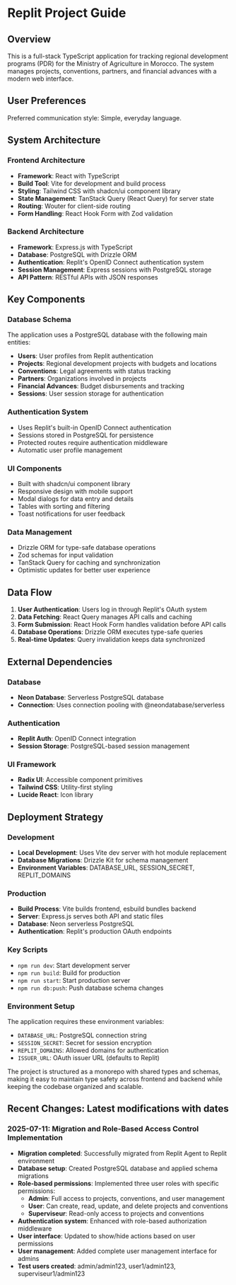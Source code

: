 # Replit Project Guide

## Overview

This is a full-stack TypeScript application for tracking regional development programs (PDR) for the Ministry of Agriculture in Morocco. The system manages projects, conventions, partners, and financial advances with a modern web interface.

## User Preferences

Preferred communication style: Simple, everyday language.

## System Architecture

### Frontend Architecture
- **Framework**: React with TypeScript
- **Build Tool**: Vite for development and build process
- **Styling**: Tailwind CSS with shadcn/ui component library
- **State Management**: TanStack Query (React Query) for server state
- **Routing**: Wouter for client-side routing
- **Form Handling**: React Hook Form with Zod validation

### Backend Architecture
- **Framework**: Express.js with TypeScript
- **Database**: PostgreSQL with Drizzle ORM
- **Authentication**: Replit's OpenID Connect authentication system
- **Session Management**: Express sessions with PostgreSQL storage
- **API Pattern**: RESTful APIs with JSON responses

## Key Components

### Database Schema
The application uses a PostgreSQL database with the following main entities:
- **Users**: User profiles from Replit authentication
- **Projects**: Regional development projects with budgets and locations
- **Conventions**: Legal agreements with status tracking
- **Partners**: Organizations involved in projects
- **Financial Advances**: Budget disbursements and tracking
- **Sessions**: User session storage for authentication

### Authentication System
- Uses Replit's built-in OpenID Connect authentication
- Sessions stored in PostgreSQL for persistence
- Protected routes require authentication middleware
- Automatic user profile management

### UI Components
- Built with shadcn/ui component library
- Responsive design with mobile support
- Modal dialogs for data entry and details
- Tables with sorting and filtering
- Toast notifications for user feedback

### Data Management
- Drizzle ORM for type-safe database operations
- Zod schemas for input validation
- TanStack Query for caching and synchronization
- Optimistic updates for better user experience

## Data Flow

1. **User Authentication**: Users log in through Replit's OAuth system
2. **Data Fetching**: React Query manages API calls and caching
3. **Form Submission**: React Hook Form handles validation before API calls
4. **Database Operations**: Drizzle ORM executes type-safe queries
5. **Real-time Updates**: Query invalidation keeps data synchronized

## External Dependencies

### Database
- **Neon Database**: Serverless PostgreSQL database
- **Connection**: Uses connection pooling with @neondatabase/serverless

### Authentication
- **Replit Auth**: OpenID Connect integration
- **Session Storage**: PostgreSQL-based session management

### UI Framework
- **Radix UI**: Accessible component primitives
- **Tailwind CSS**: Utility-first styling
- **Lucide React**: Icon library

## Deployment Strategy

### Development
- **Local Development**: Uses Vite dev server with hot module replacement
- **Database Migrations**: Drizzle Kit for schema management
- **Environment Variables**: DATABASE_URL, SESSION_SECRET, REPLIT_DOMAINS

### Production
- **Build Process**: Vite builds frontend, esbuild bundles backend
- **Server**: Express.js serves both API and static files
- **Database**: Neon serverless PostgreSQL
- **Authentication**: Replit's production OAuth endpoints

### Key Scripts
- `npm run dev`: Start development server
- `npm run build`: Build for production
- `npm run start`: Start production server
- `npm run db:push`: Push database schema changes

### Environment Setup
The application requires these environment variables:
- `DATABASE_URL`: PostgreSQL connection string
- `SESSION_SECRET`: Secret for session encryption
- `REPLIT_DOMAINS`: Allowed domains for authentication
- `ISSUER_URL`: OAuth issuer URL (defaults to Replit)

The project is structured as a monorepo with shared types and schemas, making it easy to maintain type safety across frontend and backend while keeping the codebase organized and scalable.

## Recent Changes: Latest modifications with dates

### 2025-07-11: Migration and Role-Based Access Control Implementation
- **Migration completed**: Successfully migrated from Replit Agent to Replit environment
- **Database setup**: Created PostgreSQL database and applied schema migrations
- **Role-based permissions**: Implemented three user roles with specific permissions:
  - **Admin**: Full access to projects, conventions, and user management
  - **User**: Can create, read, update, and delete projects and conventions
  - **Superviseur**: Read-only access to projects and conventions
- **Authentication system**: Enhanced with role-based authorization middleware
- **User interface**: Updated to show/hide actions based on user permissions
- **User management**: Added complete user management interface for admins
- **Test users created**: admin/admin123, user1/admin123, superviseur1/admin123